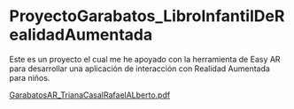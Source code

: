 # ProyectoGarabatos_LibroInfantilDeRealidadAumentada
Este es un proyecto el cual me he apoyado con la herramienta de Easy AR para desarrollar una aplicación de interacción con Realidad Aumentada para niños.

[GarabatosAR_TrianaCasalRafaelALberto.pdf](https://github.com/user-attachments/files/15598660/GarabatosAR_TrianaCasalRafaelALberto.pdf)
